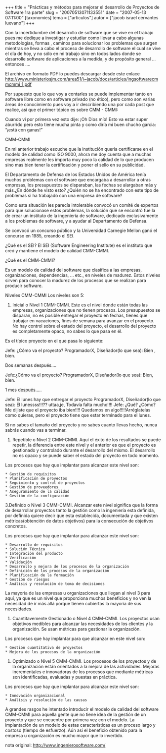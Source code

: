 +++
title = "Prácticas y métodos para mejorar el desarrollo de Proyectos de Software 1ra parte"
slug = "20070513071133551"
date = "2007-05-13 07:11:00"
[taxonomies]
tema = ["articulos"]
autor = ["jacob israel cervantes luevano"]
+++

Con la incertidumbre del desarrollo de software que se vive en el
trabajo pues me dedique a investigar y estudiar como llevar a cabo
algunas metodologías, formas , caminos para solucionar los problemas que
surgen mientras se lleva a cabo el proceso de desarrollo de software el
cual se vive el día de hoy, y no sólo en mi trabajo sino en todos lados
donde se desarrolle software de aplicaciones a la medida, y de propósito
general … entonces ….

<!-- more -->
El archivo en formato PDF lo puedes descargar desde este enlace
<a href="http://www.ministeriosjm.com/area51/~jacob/docs/articles/ingsoftwarecmmcmmi_1.pdf">http://www.ministeriosjm.com/area51/\~jacob/docs/articles/ingsoftwarecmmcmmi_1.pdf</a>

Por supuesto que lo que voy a contarles se puede implementar tanto en
software libre como en software privado (no ético), pero como son varias
áreas de conocimiento pues voy a ir describiendo una por cada post que
realice, así que el primer tópico es sobre CMM - CMMI:

Cuando vi por primera vez esto dije: ¡Oh Dios mío! Esto va estar super
aburrido pero esto tiene mucha pinta y como diría mi buen chucho garcia:
“¡está con ganas!”

CMM-CMMI

En mi anterior trabajo escuche que la institución queria certificarse en
el modelo de calidad como ISO 9000, ahora me doy cuenta que a muchas
empresas realmente les importa muy poco la calidad de lo que producen
sino mas bien tener la certificación y poner el sello en su publicidad.

El Departamento de Defensa de los Estados Unidos de América tenía muchos
problemas con el software que encargaba a desarrollar a otras empresas,
los presupuestos se disparaban, las fechas se alargaban más y más.¿En
dónde he visto esto? ¿Quién no se ha encontrado con este tipo de
problemas si ha trabajado con una empresa de software?

Como esta situación les parecía intolerable convocó un comité de
expertos para que solucionase estos problemas, la solución que se
encontró fue la de crear un instituto de la ingeniería de software,
dedicado exclusivamente a los problemas de software, y a ayudar al
Departamento de Defensa.

Se convocó un concurso público y la Universidad Carnegie Mellon ganó el
concurso en 1985, creando el SEI.

¿Qué es el SEI? El SEI (Software Engineering Institute) es el instituto
que creó y mantiene el modelo de calidad CMM-CMMI.

¿Qué es el CMM-CMMI?

Es un modelo de calidad del software que clasifica a las empresas,
organizaciones, dependencias, … etc., en niveles de madurez. Estos
niveles sirven para conocer la madurez de los procesos que se realizan
para producir software.

Niveles CMM-CMMI Los niveles son 5:

1.  Inicial o Nivel 1 CMM-CMMI. Este es el nivel donde están todas las
    empresas, organizaciones que no tienen procesos. Los presupuestos se
    disparan, no es posible entregar el proyecto en fechas, tienes que
    trabajar en vacaciones, fines de semana para avanzar en el proyecto.
    No hay control sobre el estado del proyecto, el desarrollo del
    proyecto es completamente opaco, no sabes lo que pasa en él.

Es el típico proyecto en el que pasa lo siguiente:

Jefe: ¿Cómo va el proyecto? ProgramadorX, Diseñador(lo que sea): Bien ,
bien.

Dos semanas después….

Jefe:¿Cómo va el proyecto? ProgramadorX, Diseñador(lo que sea): Bien,
bien.

1 mes después…..

Jefe: El lunes hay que entregar el proyecto ProgramadorX, Diseñador(lo
que sea): El lunessss!!!?? uttaa,je, Todavía falta mucho!!!! Jefe: ¿Qué?
¿Cómo? Me dijiste que el proyecto iba bien!!!! Quedamos en
algo!!!!!Arréglatelas como quieras, pero el proyecto tiene que estar
terminado para el lunes.

Si no sabes el tamaño del proyecto y no sabes cuanto llevas hecho, nunca
sabrás cuando vas a terminar.

1.  Repetible o Nivel 2 CMM-CMMI. Aquí el éxito de los resultados se
    puede repetir, la diferencia entre este nivel y el anterior es que
    el proyecto es gestionado y controlado durante el desarrollo del
    mismo. El desarrollo no es opaco y se puede saber el estado del
    proyecto en todo momento.

Los procesos que hay que implantar para alcanzar este nivel son:

    * Gestión de requisitos
    * Planificación de proyectos
    * Seguimiento y control de proyectos
    * Gestión de proveedores
    * Aseguramiento de la calidad
    * Gestión de la configuración

3.Definido o Nivel 3 CMM-CMMI. Alcanzar este nivel significa que la
forma de desarrollar proyectos tanto la gestión como la ingeniería esta
definida, por definida quiere decir que esta establecida, documentada y
que existen métricas(obtención de datos objetivos) para la consecución
de objetivos concretos.

Los procesos que hay que implantar para alcanzar este nivel son:

    * Desarrollo de requisitos
    * Solución Técnica
    * Integración del producto
    * Verificación
    * Validación
    * Desarrollo y mejora de los procesos de la organización
    * Definición de los procesos de la organización
    * Planificación de la formación
    * Gestión de riesgos
    * Análisis y resolución de toma de decisiones

La mayoría de las empresas u organizaciones que llegan al nivel 3 para
aquí, ya que es un nivel que proporciona muchos beneficios y no ven la
necesidad de ir más allá porque tienen cubiertas la mayoría de sus
necesidades.

1.  Cuantitavemente Gestionado o Nivel 4 CMM-CMMI. Los proyectos usan
    objetivos medibles para alcanzar las necesidades de los clientes y
    la organización. Se usan métricas para gestionar la organización.

Los procesos que hay implantar para que alcanzar en este nivel son:

    * Gestión cuantitativa de proyectos
    * Mejora de los procesos de la organización

1.  Optimizado o Nivel 5 CMM-CMMI. Los procesos de los proyectos y de la
    organización están orientados a la mejora de las actividades.
    Mejoras incrementales e innovadoras de los procesos que mediante
    métricas son identificadas, evaluadas y puestas en práctica.

Los procesos que hay que implantar para alcanzar este nivel son:

    * Innovación organizacional
    * Análisis y resolución de las causas

A grandes rasgos he intentado introducir el modelo de calidad del
software CMM-CMMI para aquella gente que no tiene idea de la gestión de
un proyecto y que se encuentre por primera vez con el modelo. La
implantación de un modelo de estas características es un proceso largo y
costoso (tiempo de esfuerzo). Aún así el beneficio obtenido para la
empresa u organización es mucho mayor que lo invertido.

nota original:
<a href="http://www.ingenierosoftware.com/">http://www.ingenierosoftware.com/</a>

